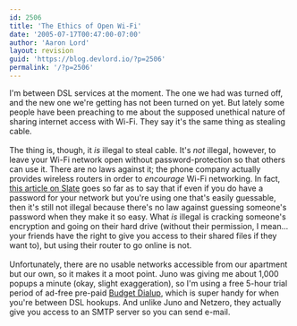 ```yaml
---
id: 2506
title: 'The Ethics of Open Wi-Fi'
date: '2005-07-17T00:47:00-07:00'
author: 'Aaron Lord'
layout: revision
guid: 'https://blog.devlord.io/?p=2506'
permalink: '/?p=2506'
---
```


I'm between DSL services at the moment.  The one we had was turned off, and the new one we're getting has not been turned on yet.  But lately some people have been preaching to me about the supposed unethical nature of sharing internet access with Wi-Fi.  They say it's the same thing as stealing cable.<br /><br />The thing is, though, it <i>is</i> illegal to steal cable.  It's <i>not</i> illegal, however, to leave your Wi-Fi network open without password-protection so that others can use it.  There are no laws against it; the phone company actually provides wireless routers in order to <i>encourage</i> Wi-Fi networking.  In fact, <a href="http://slate.msn.com/id/2109941">this article on Slate</a> goes so far as to say that if even if you do have a password for your network but you're using one that's easily guessable, then it's still not illegal because there's no law against guessing someone's password when they make it so easy.  What <i>is</i> illegal is cracking someone's encryption and going on their hard drive (without their permission, I mean... your friends have the right to give you access to their shared files if they want to), but using their router to go online is not.<br /><br />Unfortunately, there are no usable networks accessible from our apartment but our own, so it makes it a moot point.  Juno was giving me about 1,000 popups a minute (okay, slight exaggeration), so I'm using a free 5-hour trial period of ad-free pre-paid <a href="http://www.budgetdialup.com/">Budget Dialup</a>, which is super handy for when you're between DSL hookups.  And unlike Juno and Netzero, they actually give you access to an SMTP server so you can send e-mail.<div class="blogger-post-footer"></div>